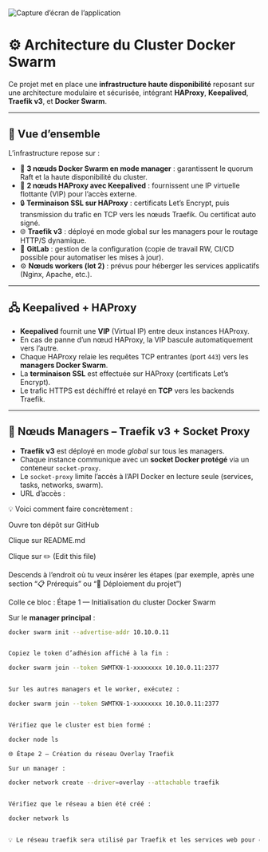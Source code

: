 #


![Capture d’écran de l’application](Schéma_Architecture.png)





# ⚙️ Architecture du Cluster Docker Swarm

Ce projet met en place une **infrastructure haute disponibilité** reposant sur une architecture modulaire et sécurisée, intégrant **HAProxy**, **Keepalived**, **Traefik v3**, et **Docker Swarm**.

---

## 🧩 Vue d’ensemble

L’infrastructure repose sur :

- 🐳 **3 nœuds Docker Swarm en mode manager** : garantissent le quorum Raft et la haute disponibilité du cluster.
- 🧠 **2 nœuds HAProxy avec Keepalived** : fournissent une IP virtuelle flottante (VIP) pour l’accès externe.
- 🔒 **Terminaison SSL sur HAProxy** : certificats Let’s Encrypt, puis transmission du trafic en TCP vers les nœuds Traefik. Ou certificat auto signé.
- 🌐 **Traefik v3** : déployé en mode global sur les managers pour le routage HTTP/S dynamique.
- 🧰 **GitLab** : gestion de la configuration (copie de travail RW, CI/CD possible pour automatiser les mises à jour).
- ⚙️ **Nœuds workers (lot 2)** : prévus pour héberger les services applicatifs (Nginx, Apache, etc.).

---

## 🖧 Keepalived + HAProxy

- **Keepalived** fournit une **VIP** (Virtual IP) entre deux instances HAProxy.  
- En cas de panne d’un nœud HAProxy, la VIP bascule automatiquement vers l’autre.  
- Chaque HAProxy relaie les requêtes TCP entrantes (port `443`) vers les **managers Docker Swarm**.  
- La **terminaison SSL** est effectuée sur HAProxy (certificats Let’s Encrypt).  
- Le trafic HTTPS est déchiffré et relayé en **TCP** vers les backends Traefik.

---

## 🚢 Nœuds Managers – Traefik v3 + Socket Proxy

- **Traefik v3** est déployé en mode *global* sur tous les managers.
- Chaque instance communique avec un **socket Docker protégé** via un conteneur `socket-proxy`.
- Le `socket-proxy` limite l’accès à l’API Docker en lecture seule (services, tasks, networks, swarm).
- URL d’accès :

💡 Voici comment faire concrètement :

Ouvre ton dépôt sur GitHub

Clique sur README.md

Clique sur ✏️ (Edit this file)

Descends à l’endroit où tu veux insérer les étapes (par exemple, après une section “📋 Prérequis” ou “🚀 Déploiement du projet”)

Colle ce bloc :
  Étape 1 — Initialisation du cluster Docker Swarm

Sur le **manager principal** :

```bash
docker swarm init --advertise-addr 10.10.0.11


Copiez le token d’adhésion affiché à la fin :

docker swarm join --token SWMTKN-1-xxxxxxxx 10.10.0.11:2377


Sur les autres managers et le worker, exécutez :

docker swarm join --token SWMTKN-1-xxxxxxxx 10.10.0.11:2377


Vérifiez que le cluster est bien formé :

docker node ls

🌐 Étape 2 — Création du réseau Overlay Traefik

Sur un manager :

docker network create --driver=overlay --attachable traefik


Vérifiez que le réseau a bien été créé :

docker network ls


💡 Le réseau traefik sera utilisé par Traefik et les services web pour communiquer à travers le cluster.

